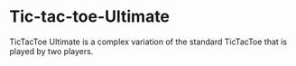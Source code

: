 # Tic-tac-toe-Ultimate
TicTacToe Ultimate is a complex variation of the standard TicTacToe that is played by two players. 
